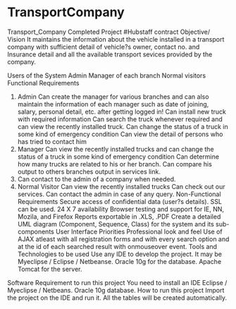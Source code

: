 # TransportCompany
Transport_Company Completed Project #Hubstaff contract
Objective/ Vision
It maintains the information about the vehicle installed in a transport company with sufficient detail of vehicle?s owner, contact no. and Insurance detail and all the available transport sevices provided by the company.

Users of the System
Admin
Manager of each branch
Normal visitors
Functional Requirements
1. Admin
Can create the manager for various branches and can also maintain the information of each manager such as date of joining, salary, personal detail, etc. after getting logged in!
Can install new truck with required information
Can search the truck whenever required and can view the recently installed truck.
Can change the status of a truck in some kind of emergency condition
Can view the detail of persons who has tried to contact him
2. Manager
Can view the recently installed trucks and can change the status of a truck in some kind of emergency condition
Can determine how many trucks are related to his or her branch.
Can compare his output to others branches output in services link.
4.	Can contact to the admin of a company when needed.
3. Normal Visitor
Can view the recently installed trucks
Can check out our services.
Can contact the admin in case of any query.
Non-Functional Requirements
Secure access of confidential data (user?s details). SSL can be used.
24 X 7 availability
Browser testing and support for IE, NN, Mozila, and Firefox
Reports exportable in .XLS, .PDF
Create a detailed UML diagram (Component, Sequence, Class) for the system and its sub-components
User Interface Priorities
Professional look and feel
Use of AJAX atleast with all registration forms and with every search option and at the id of each searched result with onmouseover event.
Tools and Technologies to be used
Use any IDE to develop the project. It may be Myeclipse / Eclipse / Netbeanse.
Oracle 10g for the database.
Apache Tomcat for the server.

Software Requirement to run this project
You need to install an IDE Eclipse / Myeclipse / Netbeans.
Oracle 10g database.
How to run this project
Import the project on the IDE and run it. All the tables will be created automatically.
